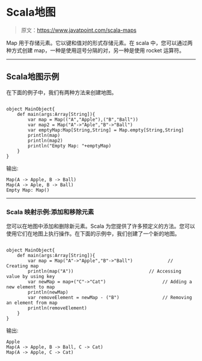 # Scala地图

> 原文：<https://www.javatpoint.com/scala-maps>

Map 用于存储元素。它以键和值对的形式存储元素。在 scala 中，您可以通过两种方式创建 map，一种是使用逗号分隔的对，另一种是使用 rocket 运算符。

* * *

## Scala地图示例

在下面的例子中，我们有两种方法来创建地图。

```

object MainObject{
    def main(args:Array[String]){
        var map = Map(("A","Apple"),("B","Ball"))
        var map2 = Map("A"->"Aple","B"->"Ball")
        var emptyMap:Map[String,String] = Map.empty[String,String] 
        println(map)
        println(map2)
        println("Empty Map: "+emptyMap)
    }
}

```

输出:

```
Map(A -> Apple, B -> Ball)
Map(A -> Aple, B -> Ball)
Empty Map: Map()

```

* * *

### Scala 映射示例:添加和移除元素

您可以在地图中添加和删除新元素。Scala 为您提供了许多预定义的方法。您可以使用它们在地图上执行操作。在下面的示例中，我们创建了一个新的地图。

```

object MainObject{
    def main(args:Array[String]){
        var map = Map("A"->"Apple","B"->"Ball")             // Creating map
        println(map("A"))              				 // Accessing value by using key
        var newMap = map+("C"->"Cat")       			  // Adding a new element to map
        println(newMap)
        var removeElement = newMap - ("B")     			  // Removing an element from map
        println(removeElement)
    }
}

```

输出:

```
Apple
Map(A -> Apple, B -> Ball, C -> Cat)
Map(A -> Apple, C -> Cat)

```
